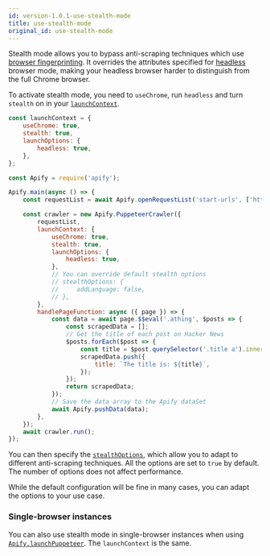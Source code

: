 ```yaml
---
id: version-1.0.1-use-stealth-mode
title: use-stealth-mode
original_id: use-stealth-mode
---
```


Stealth mode allows you to bypass anti-scraping techniques which use
[browser fingerprinting](https://pixelprivacy.com/resources/browser-fingerprinting/). It overrides the attributes specified for
[headless](https://developers.google.com/web/updates/2017/04/headless-chrome) browser mode, making your headless browser harder to distinguish from
the full Chrome browser.

To activate stealth mode, you need to `useChrome`, run `headless` and turn `stealth` on in your
[`launchContext`](https://sdk.apify.com/docs/typedefs/puppeteer-crawler-options#launchcontext).

```js
const launchContext = {
    useChrome: true,
    stealth: true,
    launchOptions: {
        headless: true,
    },
};
```

```javascript
const Apify = require('apify');

Apify.main(async () => {
    const requestList = await Apify.openRequestList('start-urls', ['https://news.ycombinator.com/']);

    const crawler = new Apify.PuppeteerCrawler({
        requestList,
        launchContext: {
            useChrome: true,
            stealth: true,
            launchOptions: {
                headless: true,
            },
            // You can override default stealth options
            // stealthOptions: {
            //     addLanguage: false,
            // },
        },
        handlePageFunction: async ({ page }) => {
            const data = await page.$$eval('.athing', $posts => {
                const scrapedData = [];
                // Get the title of each post on Hacker News
                $posts.forEach($post => {
                    const title = $post.querySelector('.title a').innerText;
                    scrapedData.push({
                        title: `The title is: ${title}`,
                    });
                });
                return scrapedData;
            });
            // Save the data array to the Apify dataSet
            await Apify.pushData(data);
        },
    });
    await crawler.run();
});
```

You can then specify the [`stealthOptions`](https://sdk.apify.com/docs/typedefs/stealth-options), which allow you to adapt to different anti-scraping
techniques. All the options are set to `true` by default. The number of options does not affect performance.

While the default configuration will be fine in many cases, you can adapt the options to your use case.

### Single-browser instances

You can also use stealth mode in single-browser instances when using [`Apify.launchPuppeteer`](https://sdk.apify.com/docs/api/apify#launchpuppeteer).
The `launchContext` is the same.
